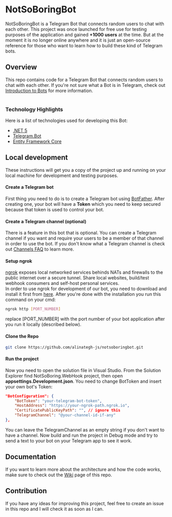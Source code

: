 # NotSoBoringBot
NotSoBoringBot is a Telegram Bot that connects random users to chat with each other. This project was once launched for free use for testing purposes of the application and gained **+1000 users** at the time. But at the moment it is no longer online anywhere and it is just an open-source reference for those who want to learn how to build these kind of Telegram bots.

## Overview
This repo contains code for a Telegram Bot that connects random users to chat with each other. If you're not sure what a Bot is in Telegram, check out [Introduction to Bots](https://core.telegram.org/bots) for more information.
<br /><br />
### Technology Highlights
Here is a list of technologies used for developing this Bot:
* [.NET 5](https://github.com/dotnet/core)
* [Telegram.Bot](https://github.com/TelegramBots/Telegram.Bot)
* [Entity Framework Core](https://github.com/dotnet/efcore)

## Local development
These instructions will get you a copy of the project up and running on your local machine for development and testing purposes.

#### Create a Telegram bot
First thing you need to do is to create a Telegram bot using [BotFather](https://core.telegram.org/bots#6-botfather). After creating one, your bot will have a **Token** which you need to keep secured because that token is used to control your bot.

#### Create a Telegram channel (optional)
There is a feature in this bot that is optional. You can create a Telegram channel if you want and require your users to be a member of that channel in order to use the bot. If you don't know what a Telegram channel is check out [Channels FAQ](https://telegram.org/faq_channels) to learn more.

#### Setup ngrok
[ngrok](https://ngrok.com/) exposes local networked services behinds NATs and firewalls to the public internet over a secure tunnel. Share local websites, build/test webhook consumers and self-host personal services.
<br />
In order to use ngrok for development of our bot, you need to download and install it first from [here](https://ngrok.com/download). After you're done with the installation you run this command on your cmd:
```bash
ngrok http [PORT_NUMBER]
```
replace [PORT_NUMBER] with the port number of your bot application after you run it locally (described below).

#### Clone the Repo
```bash
git clone https://github.com/alinategh-js/notsoboringbot.git
```

#### Run the project
Now you need to open the solution file in Visual Studio. From the Solution Explorer find NotSoBoring.WebHook project, then open **appsettings.Development.json**. You need to change BotToken and insert your own bot's Token:
```json
"BotConfiguration": {
    "BotToken": "your-telegram-bot-token",
    "HostAddress": "https://your-ngrok-path.ngrok.io",
    "CertificatePublicKeyPath": "", // ignore this
    "TelegramChannel": "@your-channel-id-if-any"
},
```
You can leave the TelegramChannel as an empty string if you don't want to have a channel.
Now build and run the project in Debug mode and try to send a text to your bot on your Telegram app to see it work.

## Documentation
If you want to learn more about the architecture and how the code works, make sure to check out the [Wiki](https://github.com/alinategh-js/notsoboringbot/wiki) page of this repo.

## Contribution
If you have any ideas for improving this project, feel free to create an issue in this repo and I will check it as soon as I can.
